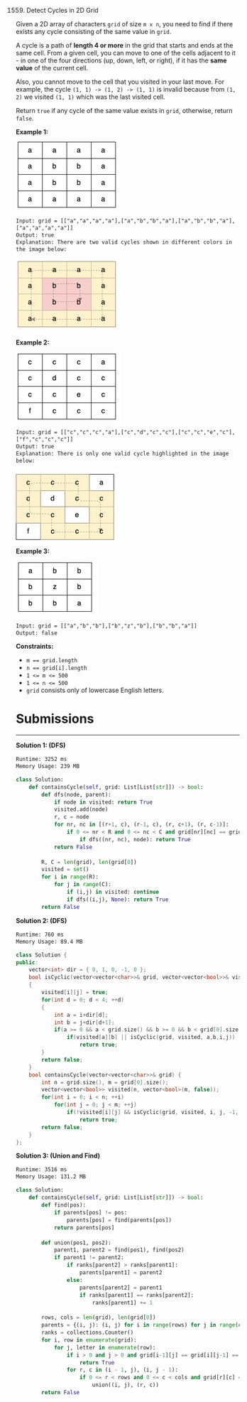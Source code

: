 1559. Detect Cycles in 2D Grid

Given a 2D array of characters `grid` of size `m x n`, you need to find if there exists any cycle consisting of the same value in `grid`.

A cycle is a path of **length 4 or more** in the grid that starts and ends at the same cell. From a given cell, you can move to one of the cells adjacent to it - in one of the four directions (up, down, left, or right), if it has the **same value** of the current cell.

Also, you cannot move to the cell that you visited in your last move. For example, the cycle `(1, 1) -> (1, 2) -> (1, 1)` is invalid because from `(1, 2)` we visited `(1, 1)` which was the last visited cell.

Return `true` if any cycle of the same value exists in `grid`, otherwise, return `false`.

 

**Example 1:**

![1559_1.png](img/1559_1.png)
```
Input: grid = [["a","a","a","a"],["a","b","b","a"],["a","b","b","a"],["a","a","a","a"]]
Output: true
Explanation: There are two valid cycles shown in different colors in the image below:
```
![1559_11.png](img/1559_11.png)

**Example 2:**

![1559_22.png](img/1559_22.png)
```
Input: grid = [["c","c","c","a"],["c","d","c","c"],["c","c","e","c"],["f","c","c","c"]]
Output: true
Explanation: There is only one valid cycle highlighted in the image below:
```
![1559_2.png](img/1559_2.png)

**Example 3:**

![1559_3.png](img/1559_3.png)
```
Input: grid = [["a","b","b"],["b","z","b"],["b","b","a"]]
Output: false
```

**Constraints:**

* `m == grid.length`
* `n == grid[i].length`
* `1 <= m <= 500`
* `1 <= n <= 500`
* `grid` consists only of lowercase English letters.

# Submissions
---
**Solution 1: (DFS)**
```
Runtime: 3252 ms
Memory Usage: 239 MB
```
```python
class Solution:
    def containsCycle(self, grid: List[List[str]]) -> bool:
        def dfs(node, parent):
            if node in visited: return True
            visited.add(node)
            r, c = node
            for nr, nc in [(r+1, c), (r-1, c), (r, c+1), (r, c-1)]:
                if 0 <= nr < R and 0 <= nc < C and grid[nr][nc] == grid[r][c] and (nr, nc) != parent:
                    if dfs((nr, nc), node): return True 
            return False  
    
        R, C = len(grid), len(grid[0])
        visited = set()
        for i in range(R):
            for j in range(C):
                if (i,j) in visited: continue 
                if dfs((i,j), None): return True
        return False
```

**Solution 2: (DFS)**
```
Runtime: 760 ms
Memory Usage: 89.4 MB
```
```c++
class Solution {
public:
    vector<int> dir = { 0, 1, 0, -1, 0 }; 
    bool isCyclic(vector<vector<char>>& grid, vector<vector<bool>>& visited, int i, int j, int x, int y)
    {
        visited[i][j] = true;
        for(int d = 0; d < 4; ++d)
        {
            int a = i+dir[d];
            int b = j+dir[d+1];
            if(a >= 0 && a < grid.size() && b >= 0 && b < grid[0].size() && grid[a][b] == grid[i][j] && !(x == a && y == b))
                if(visited[a][b] || isCyclic(grid, visited, a,b,i,j))
                    return true;
        }
        return false;
    }
    bool containsCycle(vector<vector<char>>& grid) {
        int n = grid.size(), m = grid[0].size();
        vector<vector<bool>> visited(n, vector<bool>(m, false));
        for(int i = 0; i < n; ++i)
            for(int j = 0; j < m; ++j)
                if(!visited[i][j] && isCyclic(grid, visited, i, j, -1, -1))
                    return true;
        return false;
    }
};
```

**Solution 3: (Union and Find)**
```
Runtime: 3516 ms
Memory Usage: 131.2 MB
```
```python
class Solution:
    def containsCycle(self, grid: List[List[str]]) -> bool:
        def find(pos):
            if parents[pos] != pos:
                parents[pos] = find(parents[pos])
            return parents[pos]

        def union(pos1, pos2):
            parent1, parent2 = find(pos1), find(pos2)
            if parent1 != parent2:
                if ranks[parent2] > ranks[parent1]:
                    parents[parent1] = parent2
                else:
                    parents[parent2] = parent1
                    if ranks[parent1] == ranks[parent2]:
                        ranks[parent1] += 1

        rows, cols = len(grid), len(grid[0])
        parents = {(i, j): (i, j) for i in range(rows) for j in range(cols)}
        ranks = collections.Counter()
        for i, row in enumerate(grid):
            for j, letter in enumerate(row):
                if i > 0 and j > 0 and grid[i-1][j] == grid[i][j-1] == letter and find((i-1, j)) == find((i, j-1)):
                    return True
                for r, c in (i - 1, j), (i, j - 1):
                    if 0 <= r < rows and 0 <= c < cols and grid[r][c] == letter:
                        union((i, j), (r, c))
        return False
```